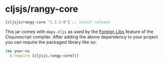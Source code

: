 # cljsjs/rangy-core

[](dependency)
```clojure
[cljsjs/rangy-core "1.3.1-0"] ;; latest release
```
[](/dependency)

This jar comes with `deps.cljs` as used by the [Foreign Libs][flibs] feature
of the Clojurescript compiler. After adding the above dependency to your project
you can require the packaged library like so:


```clojure
(ns your-ns
  (:require [cljsjs.rangy-core]))
```


[flibs]: https://github.com/clojure/clojurescript/wiki/Packaging-Foreign-Dependencies
